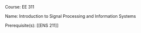 




Course: EE 311

Name: Introduction to Signal Processing and Information Systems

Prerequisite(s): [[ENS 211]]